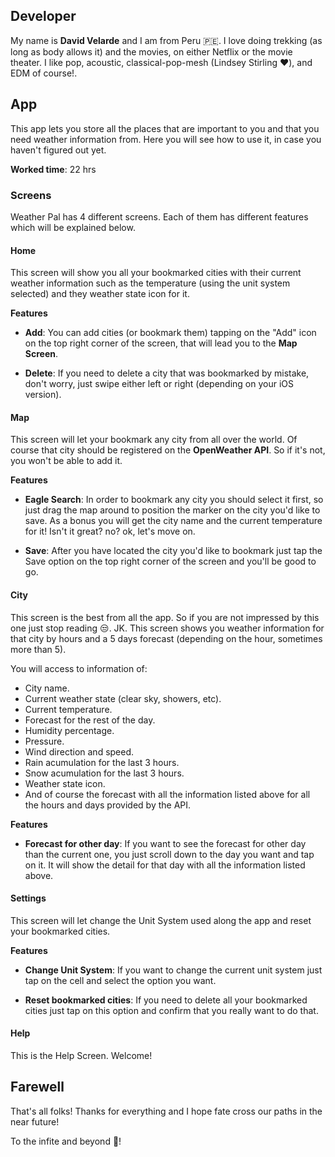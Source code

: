 ## Developer
My name is **David Velarde** and I am from Peru 🇵🇪. I love doing trekking (as long as body allows it) and the movies, on either Netflix or the movie theater. I like pop, acoustic, classical-pop-mesh (Lindsey Stirling ❤️), and EDM of course!.

## App

This app lets you store all the places that are important to you and that you need weather information from. Here you will see how to use it, in case you haven't figured out yet.

**Worked time**: 22 hrs

### Screens
Weather Pal has 4 different screens. Each of them has different features which will be explained below.

#### Home
This screen will show you all your bookmarked cities with their current weather information such as the temperature (using the unit system selected) and they weather state icon for it.

**Features**

* **Add**: You can add cities (or bookmark them) tapping on the "Add" icon on the top right corner of the screen, that will lead you to the **Map Screen**.


* **Delete**: If you need to delete a city that was bookmarked by mistake, don't worry, just swipe either left or right (depending on your iOS version).

#### Map

This screen will let your bookmark any city from all over the world. Of course that city should be registered on the **OpenWeather API**. So if it's not, you won't be able to add it.

**Features**

* **Eagle Search**: In order to bookmark any city you should select it first, so just drag the map around to position the marker on the city you'd like to save. As a bonus you will get the city name and the current temperature for it! Isn't it great? no? ok, let's move on.


* **Save**: After you have located the city you'd like to bookmark just tap the Save option on the top right corner of the screen and you'll be good to go.

#### City

This screen is the best from all the app. So if you are not impressed by this one just stop reading 😒. JK. This screen shows you weather information for that city by hours and a 5 days forecast (depending on the hour, sometimes more than 5). 

You will access to information of:
* City name.
* Current weather state (clear sky, showers, etc).
* Current temperature.
* Forecast for the rest of the day.
* Humidity percentage.
* Pressure.
* Wind direction and speed.
* Rain acumulation for the last 3 hours.
* Snow acumulation for the last 3 hours.
* Weather state icon.
* And of course the forecast with all the information listed above for all the hours and days provided by the API.

**Features**

* **Forecast for other day**: If you want to see the forecast for other day than the current one, you just scroll down to the day you want and tap on it. It will show the detail for that day with all the information listed above.

#### Settings

This screen will let change the Unit System used along the app and reset your bookmarked cities.

**Features**

* **Change Unit System**: If you want to change the current unit system just tap on the cell and select the option you want.


* **Reset bookmarked cities**: If you need to delete all your bookmarked cities just tap on this option and confirm that you really want to do that.

#### Help
This is the Help Screen. Welcome!

## Farewell

That's all folks! Thanks for everything and I hope fate cross our paths in the near future!

To the infite and beyond 🚀!
